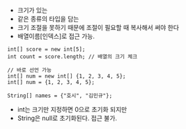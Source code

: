 - 크기가 있는 
- 같은 종류의 타입을 담는
- 크기 조절을 못하기 때문에 조절이 필요할 때 복사해서 써야 한다
- 배열이름[인덱스]로 접근 가능.

```
int[] score = new int[5];
int count = score.length; // 배열의 크기 체크

// 바로 선언 가능
int[] num = new int[] {1, 2, 3, 4, 5};
int[] num = {1, 2, 3, 4, 5};

String[] names = {"호시", "김민규"};

```

- int는 크기만 지정하면 0으로 초기화 되지만
- String은 null로 초기화된다. 접근 불가. 